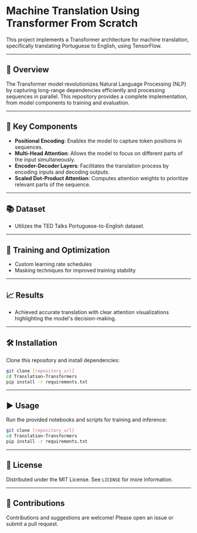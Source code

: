 # Machine Translation Using Transformer From Scratch


This project implements a Transformer architecture for machine translation, specifically translating Portuguese to English, using TensorFlow.

---

## 🧠 Overview

The Transformer model revolutionizes Natural Language Processing (NLP) by capturing long-range dependencies efficiently and processing sequences in parallel. This repository provides a complete implementation, from model components to training and evaluation.

---

## 🔑 Key Components

- **Positional Encoding**: Enables the model to capture token positions in sequences.
- **Multi-Head Attention**: Allows the model to focus on different parts of the input simultaneously.
- **Encoder-Decoder Layers**: Facilitates the translation process by encoding inputs and decoding outputs.
- **Scaled Dot-Product Attention**: Computes attention weights to prioritize relevant parts of the sequence.

---

## 📚 Dataset

- Utilizes the TED Talks Portuguese-to-English dataset.

---

## 🚀 Training and Optimization

- Custom learning rate schedules  
- Masking techniques for improved training stability

---

## 📈 Results

- Achieved accurate translation with clear attention visualizations highlighting the model's decision-making.

---

## 🛠 Installation

Clone this repository and install dependencies:

```bash
git clone [repository_url]
cd Translation-Transformers
pip install -r requirements.txt
```

---

## ▶️ Usage

Run the provided notebooks and scripts for training and inference:

```bash
git clone [repository_url]
cd Translation-Transformers
pip install -r requirements.txt
```

---

## 📄 License

Distributed under the MIT License. See `LICENSE` for more information.

---

## 🤝 Contributions

Contributions and suggestions are welcome! Please open an issue or submit a pull request.

